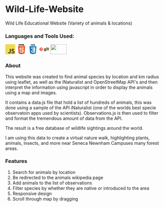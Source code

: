 # Wild-Life-Website
Wild Life Educational Website (Variety of animals &amp; locations)

### Languages and Tools Used:

<img height="32" width="32" src="https://raw.githubusercontent.com/github/explore/80688e429a7d4ef2fca1e82350fe8e3517d3494d/topics/javascript/javascript.png" /> <img height="32" width="32" src="https://raw.githubusercontent.com/github/explore/80688e429a7d4ef2fca1e82350fe8e3517d3494d/topics/html/html.png" />
<img height="32" width="32" src="https://raw.githubusercontent.com/github/explore/80688e429a7d4ef2fca1e82350fe8e3517d3494d/topics/css/css.png" />
<img height="32" width="32" src="https://raw.githubusercontent.com/github/explore/80688e429a7d4ef2fca1e82350fe8e3517d3494d/topics/git/git.png" />
<img height="32" width="52" src="https://cdn.jsdelivr.net/npm/simple-icons@v5/icons/github.svg" />

### About 

This website was created to find animal species by location and km radius using leaflet, as well as the INaturalist and OpenStreetMap API's and then interpret the information using javascript in order to display the animals using a map and images.

It contains a data.js file that hold a list of hundreds of animals, this was done using a sample of the API iNaturalist (one of the worlds best specie observatoin apps used by scientists). Observations.js is then used to filter and format the tremendous amount of data from the API.

 The result is a free database of wildlife sightings around the world.
 
 I am using this data to create a virtual nature walk, highlighting plants, animals, insects, and more near Seneca Newnham Campuses many forest areas.

### Features

1. Search for animals by location
2. Be redirected to the animals wikipedia page
3. Add animals to the list of observations
4. Filter species by whether they are native or introduced to the area
5. Responsive design
6. Scroll through map by dragging

